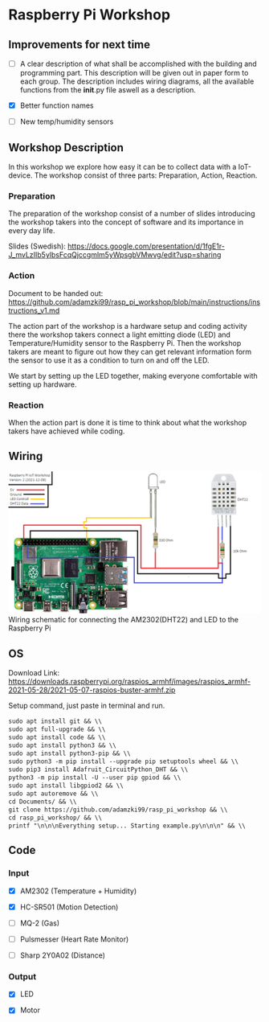 # Raspberry Pi Workshop

## Improvements for next time
- [ ] A clear description of what shall be accomplished with the building and programming part. This description will be given out in paper form to each group. The description includes wiring diagrams, all the available functions from the __init__.py file aswell as a description.
- [x] Better function names
- [ ] New temp/humidity sensors


## Workshop Description
In this workshop we explore how easy it can be to collect data with a IoT-device. The workshop consist of three parts: Preparation, Action, Reaction.

### Preparation
The preparation of the workshop consist of a number of slides introducing the workshop takers into the concept of software and its importance in every day life.

Slides (Swedish): https://docs.google.com/presentation/d/1fgE1r-J_mvLzIIb5ylbsFcqQjccgmlm5yWpsgbVMwvg/edit?usp=sharing

### Action

Document to be handed out: https://github.com/adamzki99/rasp_pi_workshop/blob/main/instructions/instructions_v1.md

The action part of the workshop is a hardware setup and coding activity there the workshop takers connect a light emitting diode (LED) and Temperature/Humidity sensor to the Raspberry Pi. Then the workshop takers are meant to figure out how they can get relevant information form the sensor to use it as a condition to turn on and off the LED.

We start by setting up the LED together, making everyone comfortable with setting up hardware. 

### Reaction
When the action part is done it is time to think about what the workshop takers have achieved while coding.

## Wiring
![Alt text](wiring_schematic.png?raw=true "wiring_schematic.png")
Wiring schematic for connecting the AM2302(DHT22) and LED to the Raspberry Pi 

## OS
Download Link: https://downloads.raspberrypi.org/raspios_armhf/images/raspios_armhf-2021-05-28/2021-05-07-raspios-buster-armhf.zip

Setup command, just paste in terminal and run.

```batch
sudo apt install git && \\
sudo apt full-upgrade && \\
sudo apt install code && \\
sudo apt install python3 && \\
sudo apt install python3-pip && \\
sudo python3 -m pip install --upgrade pip setuptools wheel && \\
sudo pip3 install Adafruit_CircuitPython_DHT && \\
python3 -m pip install -U --user pip gpiod && \\
sudo apt install libgpiod2 && \\
sudo apt autoremove && \\
cd Documents/ && \\
git clone https://github.com/adamzki99/rasp_pi_workshop && \\ 
cd rasp_pi_workshop/ && \\
printf "\n\n\nEverything setup... Starting example.py\n\n\n" && \\
```

## Code

### Input

- [x] AM2302       (Temperature + Humidity)

- [x] HC-SR501     (Motion Detection)

- [ ] MQ-2         (Gas)

- [ ] Pulsmesser   (Heart Rate Monitor)

- [ ] Sharp 2Y0A02 (Distance)

### Output

- [x] LED

- [x] Motor
